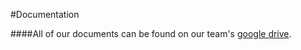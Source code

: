 #Documentation

####All of our documents can be found on our team's [google drive](https://drive.google.com/a/pdx.edu/folderview?id=0Bwrzr1uGrngyNlNyZENINml2Mkk&usp=sharing).

